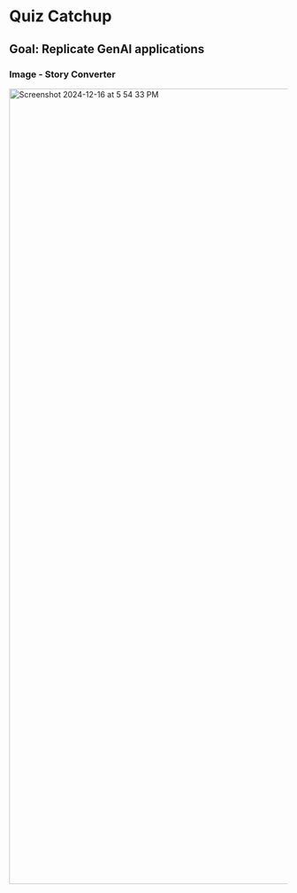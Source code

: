 # Quiz Catchup
## Goal: Replicate GenAI applications
### Image - Story Converter
<img width="1438" alt="Screenshot 2024-12-16 at 5 54 33 PM" src="https://github.com/user-attachments/assets/62530abe-2768-4c39-b736-62ffbfe28e12" />
